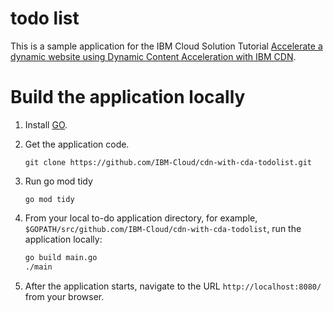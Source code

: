 # todo list

This is a sample application for the IBM Cloud Solution Tutorial [Accelerate a dynamic website using Dynamic Content Acceleration with IBM CDN](https://cloud.ibm.com/docs/solution-tutorials?topic=solution-tutorials-dynamic-content-cdn).


# Build the application locally

1. Install [GO](https://go.dev/). 
  
2. Get the application code. 
   ```
   git clone https://github.com/IBM-Cloud/cdn-with-cda-todolist.git
   ```

3. Run go mod tidy 
   ```
   go mod tidy
   ```

4. From your local to-do application directory, for example, `$GOPATH/src/github.com/IBM-Cloud/cdn-with-cda-todolist`, run the application locally:
   ```bash 
   go build main.go
   ./main
   ```

5. After the application starts, navigate to the URL `http://localhost:8080/` from your browser.

